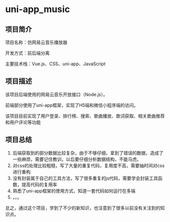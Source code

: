 # uni-app_music

## 项目简介

项目名称：仿网易云音乐播放器

开发方式：前后端分离

主要技术栈：Vue.js、CSS、uni-app、JavaScript

## 项目描述

该项目后端使用的网易云音乐开放接口（Node.js）。

前端部分使用了uni-app框架，实现了H5端和微信小程序端的访问。

该项目目前实现了用户登录、排行榜、搜索、歌曲播放、歌词获取、相关歌曲推荐和用户评论等功能

## 项目总结

1. 后端获取到的部分数据比较复杂，由于不够仔细，拿到了错误的数据，造成了一些麻烦，需要记住教训，以后要仔细分析数据结构，不能马虎。
2. 对css的处理比较粗糙，写了大量的重复代码，复用度不高，需要抽时间对css进行重构
3. 没有封装属于自己的工具方法，写了很多重复的js代码，需要学会封装工具函数，提高代码的复用率
4. 熟悉了uni-app框架的使用方式，知道一套代码如何运行在多端
5. 。。。

总之，通过这个项目，学到了不少的新知识，也注意到了很多以前没有关注到的知识点。
